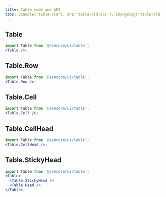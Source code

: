 ```yaml
---
title: Table code and API
tabs: Example('table-old'), API('table-old-api'), Changelog('table-old-changelog')
---
```


## Table

```jsx
import Table from '@semcore/ui/table';
<Table />;
```

<TypesView type="TableProps" :types={...types} />

## Table.Row

```jsx
import Table from '@semcore/ui/table';
<Table.Row />;
```

<TypesView type="TableRowProps" :types={...types} />

## Table.Cell

```jsx
import Table from '@semcore/ui/table';
<Table.Cell />;
```

<TypesView type="TableCellRowProps" :types={...types} />

## Table.CellHead

```jsx
import Table from '@semcore/ui/table';
<Table.CellHead />;
```

<TypesView type="TableCellHeadProps" :types={...types} />

## Table.StickyHead

```jsx
import Table from '@semcore/ui/table';
<Table>
  <Table.StickyHead />
  <Table.Head />
</Table>;
```

<TypesView type="StickyHeadProps" :types={...types} />

<script setup>import { data as types } from '@types.data.ts';</script>